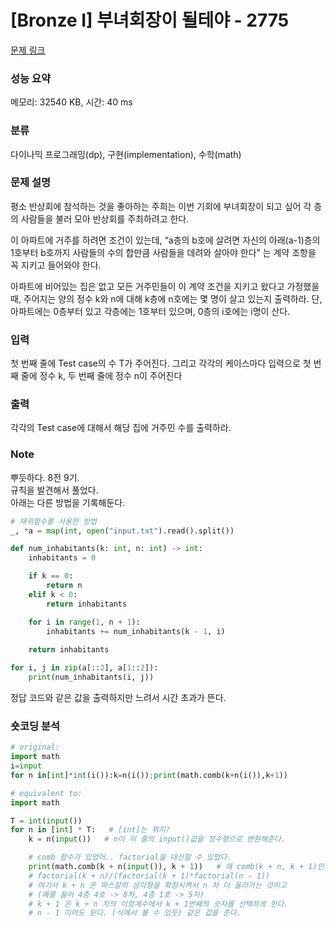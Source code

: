 # [Bronze I] 부녀회장이 될테야 - 2775 

[문제 링크](https://www.acmicpc.net/problem/2775) 

### 성능 요약

메모리: 32540 KB, 시간: 40 ms

### 분류

다이나믹 프로그래밍(dp), 구현(implementation), 수학(math)

### 문제 설명

<p>평소 반상회에 참석하는 것을 좋아하는 주희는 이번 기회에 부녀회장이 되고 싶어 각 층의 사람들을 불러 모아 반상회를 주최하려고 한다.</p>

<p>이 아파트에 거주를 하려면 조건이 있는데, “a층의 b호에 살려면 자신의 아래(a-1)층의 1호부터 b호까지 사람들의 수의 합만큼 사람들을 데려와 살아야 한다” 는 계약 조항을 꼭 지키고 들어와야 한다.</p>

<p>아파트에 비어있는 집은 없고 모든 거주민들이 이 계약 조건을 지키고 왔다고 가정했을 때, 주어지는 양의 정수 k와 n에 대해 k층에 n호에는 몇 명이 살고 있는지 출력하라. 단, 아파트에는 0층부터 있고 각층에는 1호부터 있으며, 0층의 i호에는 i명이 산다.</p>

### 입력 

 <p>첫 번째 줄에 Test case의 수 T가 주어진다. 그리고 각각의 케이스마다 입력으로 첫 번째 줄에 정수 k, 두 번째 줄에 정수 n이 주어진다</p>

### 출력 

 <p>각각의 Test case에 대해서 해당 집에 거주민 수를 출력하라.</p>

### Note
뿌듯하다. 8전 9기.  
규칙을 발견해서 풀었다.  
아래는 다른 방법을 기록해둔다.
```python
# 재귀함수를 사용한 방법
_, *a = map(int, open("input.txt").read().split())

def num_inhabitants(k: int, n: int) -> int:    
    inhabitants = 0

    if k == 0:
        return n
    elif k < 0:
        return inhabitants

    for i in range(1, n + 1):
        inhabitants += num_inhabitants(k - 1, i)
    
    return inhabitants

for i, j in zip(a[::2], a[1::2]):
    print(num_inhabitants(i, j))

```
정답 코드와 같은 값을 출력하지만 느려서 시간 초과가 뜬다.

### 숏코딩 분석
```python
# original:
import math
i=input
for n in[int]*int(i()):k=n(i());print(math.comb(k+n(i()),k+1))

# equivalent to:
import math

T = int(input())
for n in [int] * T:   # [int]는 뭐지?
    k = n(input())   # n이 이 줄의 input()값을 정수형으로 변환해준다.

    # comb 함수가 있었어.. factorial을 대신할 수 있었다.
    print(math.comb(k + n(input()), k + 1))   # 왜 comb(k + n, k + 1)인가?
    # factorial(k + n)/(factorial(k + 1)*factorial(n - 1))
    # 여기서 k + n 은 파스칼의 삼각형을 확장시켜서 n 차 더 올라가는 것이고
    # (예를 들어 4층 4호 -> 8차, 4층 1호 -> 5차)
    # k + 1 은 k + n 차의 이항계수에서 k + 1번째의 숫자를 선택하게 한다.
    # n - 1 이어도 된다. (식에서 볼 수 있듯) 같은 값을 준다.

```
